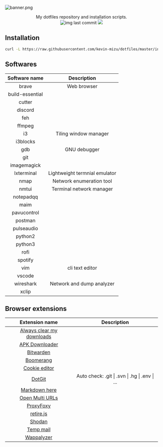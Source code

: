 ![banner.png](./images/preview.png)

<p align="center">
    My dotfiles repository and installation scripts.
    <br>
    <img alt="img last commit" src="https://img.shields.io/github/last-commit/kevin-mizu/dot-files.svg">
    <a href="https://twitter.com/intent/follow?screen_name=Ooggle_" title="Follow"><img src="https://img.shields.io/twitter/follow/kevin_mizu?label=kevin_mizu&style=social"></a>
    <br>
</p>

## Installation

```sh
curl -L https://raw.githubusercontent.com/kevin-mizu/dotfiles/master/install.sh | sh
```

## Softwares

<p align="center">

| Software name | Description |
|:-------------:|:-----------:|
| brave | Web browser |
| build-essential ||
| cutter ||
| discord ||
| feh ||
| ffmpeg ||
| i3 | Tiling window manager |
| i3blocks ||
| gdb | GNU debugger |
| git ||
| imagemagick ||
| lxterminal | Lightweight termnial emulator |
| nmap | Network enumeration tool |
| nmtui | Terminal network manager |
| notepadqq ||
| maim ||
| pavucontrol ||
| postman ||
| pulseaudio ||
| python2 ||
| python3 ||
| rofi ||
| spotify ||
| vim | cli text editor |
| vscode ||
| wireshark | Network and dump analyzer |
| xclip ||

</p>

## Browser extensions

<p align="center">

| Extension name | Description |
|:--------------:|:-----------:|
| [Always clear my downloads](https://chrome.google.com/webstore/detail/always-clear-downloads-in/efoelbbfbknfhpmgclpcdbkoieedkkai) ||
| [APK Downloader](https://chrome.google.com/webstore/detail/apk-downloader/idkigghdjmipnppaeahkpcoaiphjdccm) ||
| [Bitwarden](https://chrome.google.com/webstore/detail/bitwarden-free-password-m/nngceckbapebfimnlniiiahkandclblb) ||
| [Boomerang](https://chrome.google.com/webstore/detail/boomerang-soap-rest-clien/eipdnjedkpcnlmmdfdkgfpljanehloah) ||
| [Cookie editor](https://chrome.google.com/webstore/detail/cookie-editor/hlkenndednhfkekhgcdicdfddnkalmdm) ||
| [DotGit](https://chrome.google.com/webstore/detail/dotgit/pampamgoihgcedonnphgehgondkhikel) | Auto check: .git \| .svn \| .hg \| .env \| ... |
| [Markdown here](https://chrome.google.com/webstore/detail/markdown-here/elifhakcjgalahccnjkneoccemfahfoa) ||
| [Open Multi URLs](https://chrome.google.com/webstore/detail/open-multiple-urls/oifijhaokejakekmnjmphonojcfkpbbh) ||
| [ProxyFoxy](https://chrome.google.com/webstore/detail/foxyproxy-standard/gcknhkkoolaabfmlnjonogaaifnjlfnp) ||
| [retire.js](https://chrome.google.com/webstore/detail/retirejs/moibopkbhjceeedibkbkbchbjnkadmom) ||
| [Shodan](https://chrome.google.com/webstore/detail/shodan/jjalcfnidlmpjhdfepjhjbhnhkbgleap) ||
| [Temp mail](https://chrome.google.com/webstore/detail/temp-mail-disposable-temp/inojafojbhdpnehkhhfjalgjjobnhomj) ||
| [Wappalyzer](https://chrome.google.com/webstore/detail/wappalyzer-technology-pro/gppongmhjkpfnbhagpmjfkannfbllamg) ||

</p>
